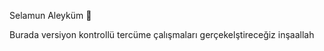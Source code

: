 Selamun Aleyküm 👐

Burada versiyon kontrollü tercüme çalışmaları gerçekelştireceğiz inşaallah

<!---
Suleymaniye-Vakfi/Suleymaniye-Vakfi is a ✨ special ✨ repository because its `README.md` (this file) appears on your GitHub profile.
You can click the Preview link to take a look at your changes.
--->
